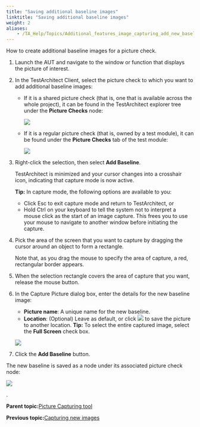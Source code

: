 ```yaml
--- 
title: "Saving additional baseline images"
linktitle: "Saving additional baseline images"
weight: 2
aliases: 
    - /TA_Help/Topics/Additional_features_image_capturing_add_new_baseline.html
---
```


How to create additional baseline images for a picture check.

1.  Launch the AUT and navigate to the window or function that displays the picture of interest.

2.  In the TestArchitect Client, select the picture check to which you want to add additional baseline images:

    -   If it is a shared picture check \(that is, one that is available across the whole project\), it can be found in the TestArchitect explorer tree under the **Picture Checks** node:

        ![](/images//Images/Save_additional_baselines_2.png)

    -   If it is a regular picture check \(that is, owned by a test module\), it can be found under the **Picture Checks** tab of the test module:

        ![](/images//Images/Save_additional_baselines.png)

3.  Right-click the selection, then select **Add Baseline**.

    TestArchitect is minimized and your cursor changes into a crosshair icon, indicating that capture mode is now active.

    **Tip:** In capture mode, the following options are available to you:

    -   Click Esc to exit capture mode and return to TestArchitect, or
    -   Hold Ctrl on your keyboard to tell the system not to interpret a mouse click as the start of an image capture. This frees you to use your mouse to navigate to another window before initiating the capture.
4.  Pick the area of the screen that you want to capture by dragging the cursor around an object to form a rectangle.

    Note that, as you drag the mouse to specify the area of capture, a red, rectangular border appears.

5.  When the selection rectangle covers the area of capture that you want, release the mouse button.

6.  In the Capture Picture dialog box, enter the details for the new baseline image:

    -   **Picture name**: A unique name for the new baseline.
    -   **Location**: \(Optional\) Leave as default, or click ![](/images//Images/btn.browse-ellipsis.01.png) to save the picture to another location.
    **Tip:** To select the entire captured image, select the **Full Screen** check box.

    ![](/images//Images/capture_picture_dialog_add_new_baseline.png)

7.  Click the **Add Baseline** button.


The new baseline is saved as a node under its associated picture check node:

![](/images//Images/New_baseline_image_node.png)

.

**Parent topic:**[Picture Capturing tool](/TA_Help/Topics/Additional_features_image_capturing_tool.html)

**Previous topic:**[Capturing new images](/TA_Help/Topics/Additional_features_image_capturing_tool_capturing_saving.html)


